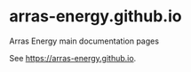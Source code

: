 # arras-energy.github.io
Arras Energy main documentation pages

See https://arras-energy.github.io.
